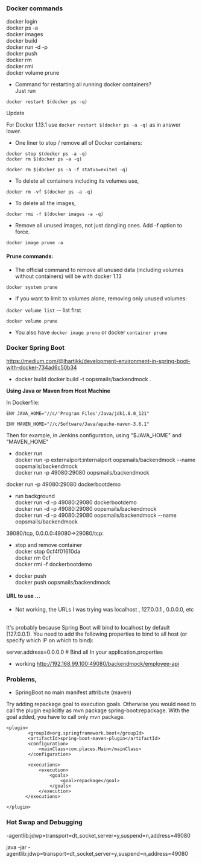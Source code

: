 

### Docker commands

docker login  
docker ps -a  
docker images  
docker build  
docker run -d -p  
docker push  
docker rm  
docker rmi  
docker volume prune  
- Command for restarting all running docker containers?  
Just run

`docker restart $(docker ps -q)`

Update

For Docker 1.13.1 use `docker restart $(docker ps -a -q)` as in answer lower.

- One liner to stop / remove all of Docker containers:
```
docker stop $(docker ps -a -q)
docker rm $(docker ps -a -q)
```

`docker rm $(docker ps -a -f status=exited -q)`

- To delete all containers including its volumes use,

`docker rm -vf $(docker ps -a -q)`

- To delete all the images,

`docker rmi -f $(docker images -a -q)`

- Remove all unused images, not just dangling ones. Add -f option to force.

`docker image prune -a`


#### Prune commands:

- The official command to remove all unused data (including volumes without containers) will be with docker 1.13

`docker system prune`  

- If you want to limit to volumes alone, removing only unused volumes:

`docker volume list` -- list first  

`docker volume prune`

- You also have `docker image prune` or docker `container prune`




### Docker Spring Boot

https://medium.com/@lhartikk/development-environment-in-spring-boot-with-docker-734ad6c50b34  

- docker build
docker build -t oopsmails/backendmock . 

**Using Java or Maven from Host Machine**

In Dockerfile:  
```
ENV JAVA_HOME="//c/'Program Files'/Java/jdk1.8.0_121"

ENV MAVEN_HOME="//c/Software/Java/apache-maven-3.6.1"
```

Then for example, in Jenkins configuration, using "$JAVA_HOME" and "MAVEN_HOME"

- docker run  
docker run -p externalport:internalport oopsmails/backendmock --name oopsmails/backendmock  
docker run -p 49080:29080 oopsmails/backendmock

docker run -p 49080:29080 dockerbootdemo

- run background  
docker run -d -p 49080:29080 dockerbootdemo  
docker run -d -p 49080:29080 oopsmails/backendmock  
docker run -d -p 49080:29080 oopsmails/backendmock --name oopsmails/backendmock  

39080/tcp, 0.0.0.0:49080->29080/tcp:  

- stop and remove container  
docker stop 0cf4f01610da  
docker rm 0cf  
docker rmi -f dockerbootdemo

- docker push  
docker push oopsmails/backendmock


#### URL to use ...
- Not working, the URLs I was trying was localhost , 127.0.0.1 , 0.0.0.0, etc .  

It's probably because Spring Boot will bind to localhost by default (127.0.0.1). You need to add the following properties to bind to all host (or specify which IP on which to bind):

server.address=0.0.0.0 # Bind all
In your application.properties

- working
http://192.168.99.100:49080/backendmock/employee-api


### Problems,

- SpringBoot no main manifest attribute (maven)

Try adding repackage goal to execution goals. Otherwise you would need to call the plugin explicitly as mvn package spring-boot:repackage. With the goal added, you have to call only mvn package.
```
<plugin>
        <groupId>org.springframework.boot</groupId>
        <artifactId>spring-boot-maven-plugin</artifactId>
        <configuration>
            <mainClass>com.places.Main</mainClass>
        </configuration>

        <executions>
            <execution>
                <goals>
                    <goal>repackage</goal>
                </goals>
            </execution>
       </executions>

</plugin>
```

### Hot Swap and Debugging



-agentlib:jdwp=transport=dt_socket,server=y,suspend=n,address=49080

java -jar -agentlib:jdwp=transport=dt_socket,server=y,suspend=n,address=49080 
